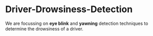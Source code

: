 # Driver-Drowsiness-Detection

We are focussing on <b>eye blink</b> and <b>yawning</b> detection techniques to determine the drowsiness of a driver.
